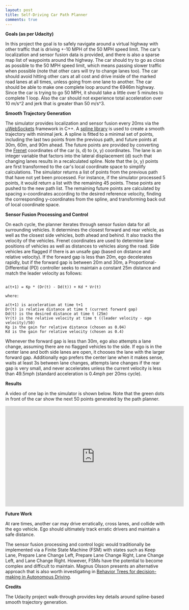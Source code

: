 ```yaml
---
layout: post
title: Self-Driving Car Path Planner
comments: true
---
```



**Goals (as per Udacity)**

In this project the goal is to safely navigate around a virtual highway with other traffic that is driving +-10 MPH of the 50 MPH speed limit. The car's localization and sensor fusion data is provided, and there is also a sparse map list of waypoints around the highway. The car should try to go as close as possible to the 50 MPH speed limit, which means passing slower traffic when possible (note that other cars will try to change lanes too). The car should avoid hitting other cars at all cost and drive inside of the marked road lanes at all times, unless going from one lane to another. The car should be able to make one complete loop around the 6946m highway. Since the car is trying to go 50 MPH, it should take a little over 5 minutes to complete 1 loop. Also the car should not experience total acceleration over 10 m/s^2 and jerk that is greater than 50 m/s^3.


**Smooth Trajectory Generation**

The simulator provides localization and sensor fusion every 20ms via the [uWebSockets](https://github.com/uNetworking/uWebSockets) framework in C++. A [spline library](http://kluge.in-chemnitz.de/opensource/spline/) is used to create a smooth trajectory with minimal jerk. A spline is fitted to a minimal set of points, including the last two points from the previous path, and future points at 30m, 60m, and 90m ahead. The future points are provided by converting the [Frenet](https://en.wikipedia.org/wiki/Frenet%E2%80%93Serret_formulas) coordinates of the car (s, d) to (x, y) coordinates. The lane is an integer variable that factors into the lateral displacement (d) such that changing lanes results in a recalculated spline. Note that the (x, y) points are first transformed to the car's local coordinate space to simplify calculations. The simulator returns a list of points from the previous path that have not yet been processed. For instance, if the simulator processed 5 points, it would return a list with the remaining 45 points. These points are pushed to the new path list. The remaining future points are calculated by spacing x-coordinates according to the desired reference velocity, finding the corresponding y-coordinates from the spline, and transforming back out of local coordinate space.


**Sensor Fusion Processing and Control**

On each cycle, the planner iterates through sensor fusion data for all surrounding vehicles. It determines the closest forward and rear vehicle, as well as the closest side vehicles, both ahead and behind. It also tracks the velocity of the vehicles. Frenet coordinates are used to determine lane positions of vehicles as well as distances to vehicles along the road. Side vehicles are flagged if there is an unsafe gap (based on distance and relative velocity). If the forward gap is less than 20m, ego decelerates rapidly, but if the forward gap is between 20m and 30m, a Proportional-Differential (PD) controller seeks to maintain a constant 25m distance and match the leader velocity as follows:

```

a(t+1) = Kp * (Dr(t) - Dd(t)) + Kd * Vr(t)

where:

a(t+1) is acceleration at time t+1
Dr(t) is relative distance at time t (current forward gap)
Dd(t) is the desired distance at time t (25m)
Vr(t) is the relative velocity at time t ((leader velocity - ego velocity)/50) 
Kp is the gain for relative distance (chosen as 0.04)
Kd is the gain for relative velocity (chosen as 0.4)

```

Whenever the forward gap is less than 30m, ego also attempts a lane change, assuming there are no flagged vehicles to the side. If ego is in the center lane and both side lanes are open, it chooses the lane with the larger forward gap. Additionally ego prefers the center lane when it makes sense, waits at least 3s between lane changes, attempts lane changes if the rear gap is very small, and never accelerates unless the current velocity is less than 49.5mph (standard acceleration is 0.4mph per 20ms cycle).


**Results**

A video of one lap in the simulator is shown below. Note that the green dots in front of the car show the next 50 points generated by the path planner.

<iframe width="560" height="315" src="https://www.youtube.com/embed/d1a3nTCHIxA" frameborder="0" allowfullscreen></iframe>


**Future Work**

At rare times, another car may drive erratically, cross lanes, and collide with the ego vehicle. Ego should ultimately track erratic drivers and maintain a safe distance.

The sensor fusion processing and control logic would traditionally be implemented via a Finite State Machine (FSM) with states such as Keep Lane, Prepare Lane Change Left, Prepare Lane Change Right, Lane Change Left, and Lane Change Right. However, FSMs have the potential to become complex and difficult to maintain. Magnus Olsson presents an alternative approach that is also worth investigating in [Behavior Trees for decision-making in Autonomous Driving](http://www.diva-portal.org/smash/get/diva2:907048/FULLTEXT01.pdf).


**Credits**

The Udacity project walk-through provides key details around spline-based smooth trajectory generation.










